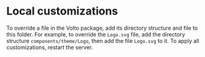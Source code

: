 # Local customizations

To override a file in the Volto package, add its directory structure and file to this folder.
For example, to override the `Logo.svg` file, add the directory structure `components/theme/Logo`, then add the file `Logo.svg` to it.
To apply all customizations, restart the server.
